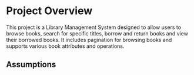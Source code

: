 # Project Overview
This project is a Library Management System designed to allow users to browse books, search for specific titles, borrow and return books and view their borrowed books. It includes pagination for browsing books and supports various book attributes and operations.

## Assumptions
